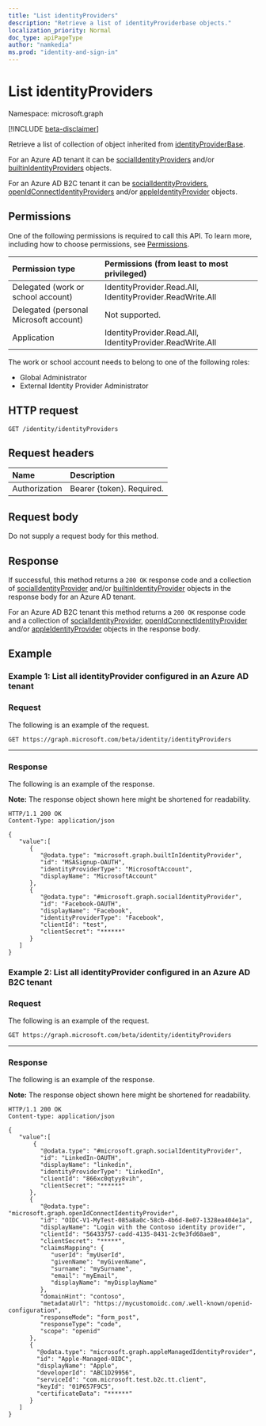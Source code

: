 ```yaml
---
title: "List identityProviders"
description: "Retrieve a list of identityProviderbase objects."
localization_priority: Normal
doc_type: apiPageType
author: "namkedia"
ms.prod: "identity-and-sign-in"
---
```


# List identityProviders
Namespace: microsoft.graph

[!INCLUDE [beta-disclaimer](../../includes/beta-disclaimer.md)]

Retrieve a list of collection of object inherited from  [identityProviderBase](../resources/identityproviderbase.md).

For an Azure AD tenant it can be [socialIdentityProviders](../resources/socialidentityprovider.md) and/or [builtinIdentityProviders](../resources/builtinidentityprovider.md) objects.

For an Azure AD B2C tenant it can be [socialIdentityProviders](../resources/socialidentityprovider.md), [openIdConnectIdentityProviders](../resources/openidconnectidentityprovider.md) and/or [appleIdentityProvider](../resources/appleidentityprovider.md) objects.

## Permissions

One of the following permissions is required to call this API. To learn more, including how to choose permissions, see [Permissions](/graph/permissions-reference).

|Permission type      | Permissions (from least to most privileged)              |
|:--------------------|:---------------------------------------------------------|
|Delegated (work or school account)|IdentityProvider.Read.All, IdentityProvider.ReadWrite.All|
|Delegated (personal Microsoft account)| Not supported.|
|Application|IdentityProvider.Read.All, IdentityProvider.ReadWrite.All|

The work or school account needs to belong to one of the following roles:

* Global Administrator
* External Identity Provider Administrator

## HTTP request

<!-- { "blockType": "ignored" } -->

```http
GET /identity/identityProviders
```

## Request headers

|Name|Description|
|:---------------|:----------|
|Authorization|Bearer {token}. Required.|

## Request body

Do not supply a request body for this method.

## Response

If successful, this method returns a `200 OK` response code and a collection of [socialIdentityProvider](../resources/socialidentityprovider.md) and/or [builtinIdentityProvider](../resources/builtinidentityprovider.md) objects in the response body for an Azure AD tenant.

For an Azure AD B2C tenant this method returns a `200 OK` response code and a collection of [socialIdentityProvider](../resources/socialidentityprovider.md), [openIdConnectIdentityProvider](../resources/openidconnectidentityprovider.md) and/or [appleIdentityProvider](../resources/appleidentityprovider.md) objects in the response body.

## Example

### Example 1: List all **identityProvider** configured in an Azure AD tenant

### Request
The following is an example of the request.

<!-- {
  "blockType": "request",
  "name": "get_identityproviderbase"
}
-->

``` http
GET https://graph.microsoft.com/beta/identity/identityProviders
```

---

### Response

The following is an example of the response.

**Note:** The response object shown here might be shortened for readability.

<!-- {
  "blockType": "response",
  "truncated": true,
  "isCollection": true
}
-->

``` http
HTTP/1.1 200 OK
Content-Type: application/json

{
   "value":[
      {
         "@odata.type": "microsoft.graph.builtInIdentityProvider",
         "id": "MSASignup-OAUTH",
         "identityProviderType": "MicrosoftAccount",
         "displayName": "MicrosoftAccount"
      },
      {
         "@odata.type": "#microsoft.graph.socialIdentityProvider",
         "id": "Facebook-OAUTH",
         "displayName": "Facebook",
         "identityProviderType": "Facebook",
         "clientId": "test",
         "clientSecret": "******"
      }
   ]
}
```

### Example 2: List all **identityProvider** configured in an Azure AD B2C tenant

### Request
The following is an example of the request.

<!-- {
  "blockType": "request",
  "name": "get_identityproviderbase"
}
-->

``` http
GET https://graph.microsoft.com/beta/identity/identityProviders
```

---

### Response

The following is an example of the response.

**Note:** The response object shown here might be shortened for readability.

<!-- {
  "blockType": "response",
  "truncated": true,
  "isCollection": true
} -->

```http
HTTP/1.1 200 OK
Content-type: application/json

{
   "value":[
       {
         "@odata.type": "#microsoft.graph.socialIdentityProvider",
         "id": "LinkedIn-OAUTH",
         "displayName": "linkedin",
         "identityProviderType": "LinkedIn",
         "clientId": "866xc0qtyy8vih",
         "clientSecret": "******"
      },  
      {
         "@odata.type": "microsoft.graph.openIdConnectIdentityProvider",
         "id": "OIDC-V1-MyTest-085a8a0c-58cb-4b6d-8e07-1328ea404e1a",
         "displayName": "Login with the Contoso identity provider",
         "clientId": "56433757-cadd-4135-8431-2c9e3fd68ae8",
         "clientSecret": "*****",
         "claimsMapping": {
            "userId": "myUserId",
            "givenName": "myGivenName",
            "surname": "mySurname",
            "email": "myEmail",
            "displayName": "myDisplayName"
         },
         "domainHint": "contoso",
         "metadataUrl": "https://mycustomoidc.com/.well-known/openid-configuration",
         "responseMode": "form_post",
         "responseType": "code",
         "scope": "openid"
      },
      {
        "@odata.type": "microsoft.graph.appleManagedIdentityProvider",
        "id": "Apple-Managed-OIDC",
        "displayName": "Apple",
        "developerId": "ABC1D29956",
        "serviceId": "com.microsoft.test.b2c.tt.client",
        "keyId": "01P657F9C5",
        "certificateData": "******"
      }
   ]
}

```
